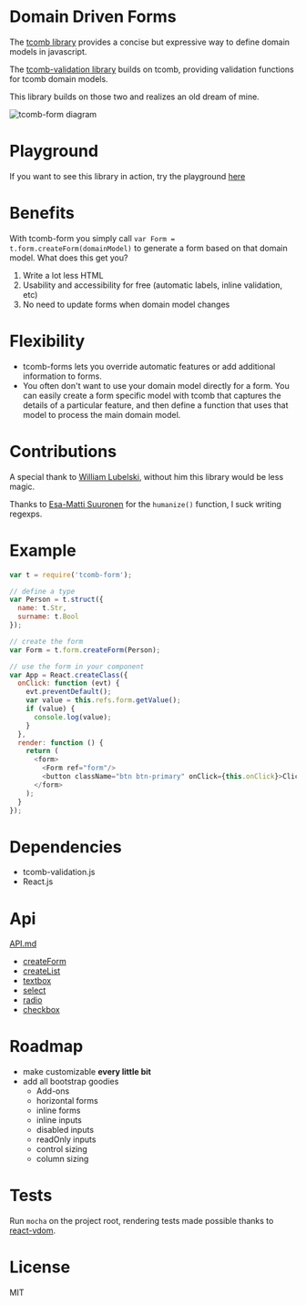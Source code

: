 # Domain Driven Forms

The [tcomb library](https://github.com/gcanti/tcomb) provides a concise but expressive way to define domain models in javascript.  

The [tcomb-validation library](https://github.com/gcanti/tcomb-validation) builds on tcomb, providing validation functions for tcomb domain models. 

This library builds on those two and realizes an old dream of mine.

![tcomb-form diagram](https://gcanti.github.io/resources/tcomb-form/tcomb-form-diagram.png)

# Playground

If you want to see this library in action, try the playground [here](http://gcanti.github.io/resources/tcomb-form/playground/playground.html)

# Benefits

With tcomb-form you simply call `var Form = t.form.createForm(domainModel)` to generate a form based on that domain model. What does this get you? 

1. Write a lot less HTML
2. Usability and accessibility for free (automatic labels, inline validation, etc) 
3. No need to update forms when domain model changes

# Flexibility

- tcomb-forms lets you override automatic features or add additional information to forms.  
- You often don't want to use your domain model directly for a form. You can easily create a form specific model with tcomb that captures the details of a particular feature, and then define a function that uses that model to process the main domain model.  

# Contributions

A special thank to [William Lubelski](https://github.com/lubelski), without him this library would be less magic.

Thanks to [Esa-Matti Suuronen](https://github.com/epeli) for the `humanize()` function, I suck writing regexps.

# Example

```js
var t = require('tcomb-form');

// define a type
var Person = t.struct({
  name: t.Str,
  surname: t.Bool
});

// create the form
var Form = t.form.createForm(Person);

// use the form in your component
var App = React.createClass({
  onClick: function (evt) {
    evt.preventDefault();
    var value = this.refs.form.getValue();
    if (value) {
      console.log(value); 
    }
  },
  render: function () {
    return (
      <form>
        <Form ref="form"/>
        <button className="btn btn-primary" onClick={this.onClick}>Click me</button>
      </form>
    );    
  }
});
```

# Dependencies

- tcomb-validation.js
- React.js

# Api

[API.md](API.md)

- [createForm](API.md#createform)
- [createList](API.md#createlist)
- [textbox](API.md#textbox)
- [select](API.md#select)
- [radio](API.md#radio)
- [checkbox](API.md#checkbox)

# Roadmap

- make customizable **every little bit**
- add all bootstrap goodies
  - Add-ons
  - horizontal forms
  - inline forms
  - inline inputs
  - disabled inputs
  - readOnly inputs
  - control sizing
  - column sizing

# Tests

Run `mocha` on the project root, rendering tests made possible thanks to [react-vdom](https://github.com/gcanti/react-vdom).

# License

MIT
